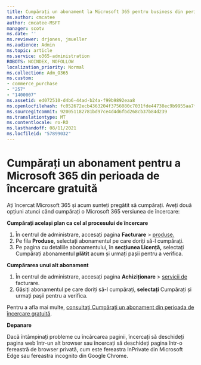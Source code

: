 ```yaml
---
title: Cumpărați un abonament la Microsoft 365 pentru business din perioada de încercare gratuită
ms.author: cmcatee
author: cmcatee-MSFT
manager: scotv
ms.date: ''
ms.reviewer: drjones, jmueller
ms.audience: Admin
ms.topic: article
ms.service: o365-administration
ROBOTS: NOINDEX, NOFOLLOW
localization_priority: Normal
ms.collection: Adm_O365
ms.custom:
- commerce_purchase
- "257"
- "1400007"
ms.assetid: ed072510-d4b6-44ad-b24a-f99b9892eaa8
ms.openlocfilehash: fc052672ecb4363204f3756080c7031fde44738ec9b9955aa7ffbe9b57d2603a
ms.sourcegitcommit: 920051182781bd97ce4d4d6fbd268cb37b84d239
ms.translationtype: MT
ms.contentlocale: ro-RO
ms.lasthandoff: 08/11/2021
ms.locfileid: "57899032"
---
```

# <a name="buy-a-subscription-to-microsoft-365-from-your-free-trial"></a>Cumpărați un abonament pentru a Microsoft 365 din perioada de încercare gratuită

Ați încercat Microsoft 365 și acum sunteți pregătit să cumpărați. Aveți două opțiuni atunci când cumpărați o Microsoft 365 versiunea de încercare:
  
 **Cumpărați același plan ca cel al procesului de încercare**
  
1. În centrul de administrare, accesați pagina **Facturare** \> [produse.](https://go.microsoft.com/fwlink/p/?linkid=842054)
2. Pe fila **Produse,** selectați abonamentul pe care doriți să-l cumpărați.
3. Pe pagina cu detaliile abonamentului, în **secțiunea Licență,** selectați Cumpărați abonamentul **plătit** acum și urmați pașii pentru a verifica.
 
**Cumpărarea unui alt abonament**
  
1. În centrul de administrare, accesați pagina **Achiziționare** \> [servicii de](https://go.microsoft.com/fwlink/p/?linkid=868433) facturare.
2. Găsiți abonamentul pe care doriți să-l cumpărați, **selectați** Cumpărați și urmați pașii pentru a verifica.

Pentru a afla mai multe, [consultați Cumpărați un abonament din perioada de încercare gratuită](https://docs.microsoft.com/microsoft-365/commerce/try-or-buy-microsoft-365#buy-a-subscription-from-your-free-trial).

**Depanare**

Dacă întâmpinați probleme cu încărcarea paginii, încercați să deschideți pagina web într-un alt browser sau încercați să deschideți pagina într-o fereastră de browser privată, cum este fereastra InPrivate din Microsoft Edge sau fereastra incognito din Google Chrome.